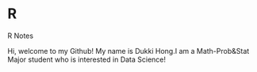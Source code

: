 # R
R Notes

Hi, welcome to my Github! My name is Dukki Hong.I am a Math-Prob&Stat Major student who is interested in Data Science!
